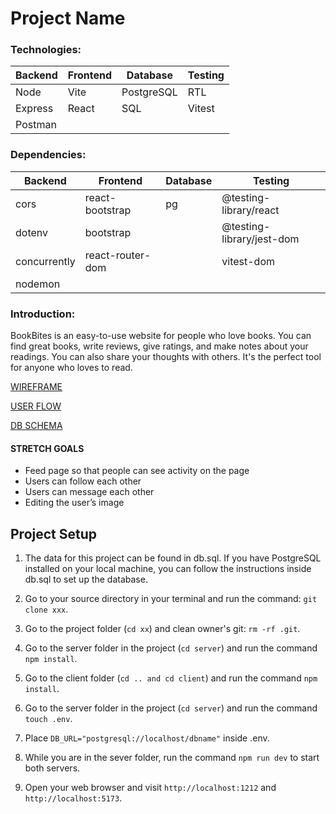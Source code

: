 # Project Name

### Technologies: 

| Backend 	| Frontend 	| Database   	| Testing   	|
|---------	|----------	|------------	|-----------	|
| Node    	| Vite     	| PostgreSQL 	| RTL       	|
| Express 	| React    	| SQL        	| Vitest    	|
| Postman 	|     	    |         	    |       	    |


### Dependencies: 

| Backend      	| Frontend        	| Database 	| Testing                   	|
|--------------	|-----------------	|----------	|---------------------------	|
| cors         	| react-bootstrap 	| pg       	| @testing-library/react    	|
| dotenv       	| bootstrap       	|          	| @testing-library/jest-dom 	|
| concurrently 	| react-router-dom 	|          	| vitest-dom                	|
| nodemon      	|                 	|          	|                           	|
 

### Introduction:

BookBites is an easy-to-use website for people who love books. You can find great books, write reviews, give ratings, and make notes about your readings. You can also share your thoughts with others. It's the perfect tool for anyone who loves to read.

[WIREFRAME](https://docs.google.com/document/d/1NmcmOL7xhBAnZpQ8qrA7-AZ5A8HHKMlKz5rg43rStBE/edit#heading=h.pk2anoxkgn7g)

[USER FLOW](https://docs.google.com/document/d/1NmcmOL7xhBAnZpQ8qrA7-AZ5A8HHKMlKz5rg43rStBE/edit#heading=h.2ym2dm87nqoe)

[DB SCHEMA](https://docs.google.com/document/d/1NmcmOL7xhBAnZpQ8qrA7-AZ5A8HHKMlKz5rg43rStBE/edit#heading=h.jk8agzwxywxx)

#### STRETCH GOALS


- Feed page so that people can see activity on the page
- Users can follow each other
- Users can message each other
- Editing the user’s image


## Project Setup

1. The data for this project can be found in db.sql. If you have PostgreSQL installed on your local machine, you can follow the instructions inside db.sql to set up the database.

2. Go to your source directory in your terminal and run the command: `git clone xxx`.

3. Go to the project folder (`cd xx`) and clean owner's git: `rm -rf .git`.

4. Go to the server folder in the project (`cd server`) and run the command `npm install`.

5. Go to the client folder (`cd .. and cd client`) and run the command `npm install`.

6. Go to the server folder in the project (`cd server`) and run the command `touch .env`.

7. Place `DB_URL="postgresql://localhost/dbname"` inside .env.

8. While you are in the sever folder, run the command `npm run dev` to start both servers.

9. Open your web browser and visit `http://localhost:1212` and `http://localhost:5173`.